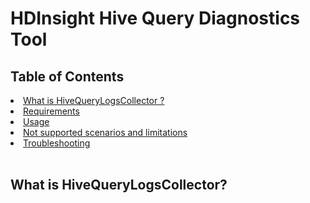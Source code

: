 # HDInsight Hive Query Diagnostics Tool

## Table of Contents
<li> <a href="#what">What is HiveQueryLogsCollector ?</a> 
<li> <a href="#req">Requirements</a>
<li> <a href="#usage">Usage</a>
<li> <a href="#notsupported">Not supported scenarios and limitations</a>
<li> <a href="#ts">Troubleshooting</a>
<br><br>

## <a id="what"></a>What is  HiveQueryLogsCollector?
